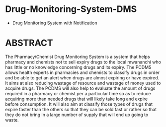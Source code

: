 # Drug-Monitoring-System-DMS
* Drug Monitoring System with Notification
# ABSTRACT

The Pharmacy/Chemist Drug Monitoring System is a system that helps pharmacy and chemists
not to sell expiry drugs to the local mwananchi who has little or no knowledge concerning drugs
and its expiry. The PCDMS allows health experts in pharmacies and chemists to classify drugs in
order and be able to get an alert when drugs are almost expiring or have expired. It aims at also
reducing wastage of resource and wastage of money used to acquire drugs.
The PCDMS will also help to evaluate the amount of drugs required in a pharmacy or chemist
per a particular time so as to reduce acquiring more than needed drugs that will likely take long
and expire before consumption. It will also aim at classify those types of drugs that expire faster
than the others so that they can be sold fast or rather so that they do not bring in a large number
of supply that will end up going to waste.
